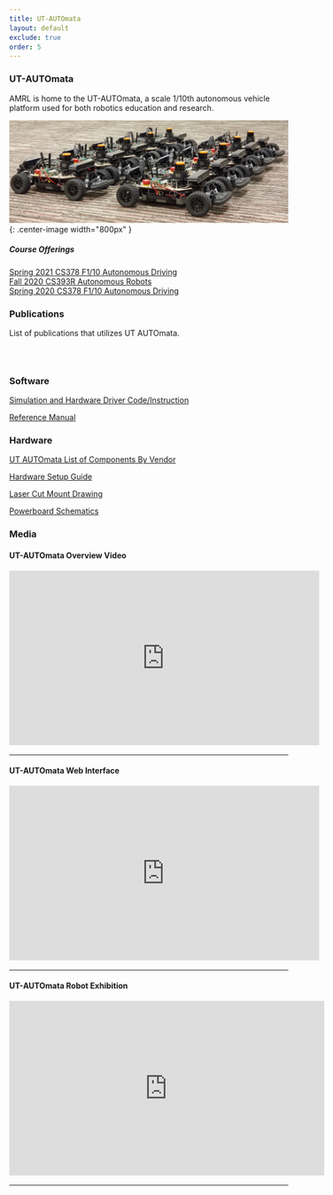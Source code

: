 ```yaml
---
title: UT-AUTOmata
layout: default
exclude: true
order: 5
---
```


### UT-AUTOmata

AMRL is home to the UT-AUTOmata, a scale 1/10th autonomous vehicle platform
used for both robotics education and research.

![CarPicture](assets/images/robots/automata_group.jpg){: .center-image width="800px" }

##### Course Offerings

[Spring 2021 CS378 F1/10 Autonomous Driving](https://amrl.cs.utexas.edu/CS378-F1Tenth-Autonomous-Driving-S21/)  
[Fall 2020 CS393R Autonomous Robots](https://amrl.cs.utexas.edu/CS393R-F20/)  
[Spring 2020 CS378 F1/10 Autonomous Driving](https://amrl.cs.utexas.edu/CS378-F1Tenth-Autonomous-Driving-S20/) 

### Publications
List of publications that utilizes UT AUTOmata. 
<table class="display" id="pubTable"></table>  
<br/>

### Software
[Simulation and Hardware Driver Code/Instruction](https://github.com/ut-amrl/ut_automata)

[Reference Manual](https://docs.google.com/document/d/1KHScEcrj_tWRqCbMa7x2mVGDWvNHRvKcmOjuP4hD-ZQ/edit)

### Hardware
[UT AUTOmata List of Components By Vendor](https://docs.google.com/spreadsheets/d/197W5ejMjJ3xfXrE_wAcsbsO1OQzT3U3aU18hYu6106I/edit#gid=0)

[Hardware Setup Guide](https://docs.google.com/document/d/1TKbYQWP1WYjAUvRWu4ax6k6G6X0Uz_t_NtNbm66m3Zg/edit?usp=sharing)

[Laser Cut Mount Drawing](https://drive.google.com/file/d/1RPymBisQeDRHvxa1WU5EiqHT4_zi8XWi/view)

[Powerboard Schematics](https://drive.google.com/file/d/1vMpDWKRZlicEmgoSk4oGKN8NKZrA9UsG/view)

### Media

#### UT-AUTOmata Overview Video

<div align="center">
<iframe width="560" height="315" src="https://www.youtube.com/embed/0s0URZ9IyTs" frameborder="0" allow="autoplay; encrypted-media" allowfullscreen=""></iframe>
</div>

---

#### UT-AUTOmata Web Interface

<div align="center">
<iframe width="560" height="315" src="https://www.youtube.com/embed/H_j-TU1_MQU" frameborder="0" allow="autoplay; encrypted-media" allowfullscreen=""></iframe>
</div>

---

#### UT-AUTOmata Robot Exhibition

<div align="center">
<iframe width="569" height="315" src="https://www.youtube.com/embed/ClYvJHcrxlg" title="YouTube video player" frameborder="0" allow="accelerometer; autoplay; clipboard-write; encrypted-media; gyroscope; picture-in-picture" allowfullscreen></iframe></div>

---

<script src="//ajax.googleapis.com/ajax/libs/jquery/1.7.1/jquery.min.js">
</script><script src="./assets/js/bib-list.js"></script>
<link href="./assets/bib-publication-list.css" rel="stylesheet" type="text/css" />

<pre id="bibtex" style="display:none;">./ut_automata-references.bib</pre>

<script type="text/javascript">
 var xhr = new XMLHttpRequest();
xhr.onreadystatechange = process;
xhr.open("GET", "./ut_automata-references.bib", true);
xhr.send();

function process() {
  if (xhr.readyState == 4) {
    // console.log(xhr.responseText);
    // bibtexify(xhr.responseText, "pubTable", {'visualization':false});
  }
}

var init = function() {
  bibtexify("./ut_automata-references.bib", "pubTable", {'visualization':false});
};

if (window.addEventListener) {
  window.addEventListener('load', init, false);
} else if (window.attachEvent) {
  window.attachEvent('onload', init);
}
</script>
